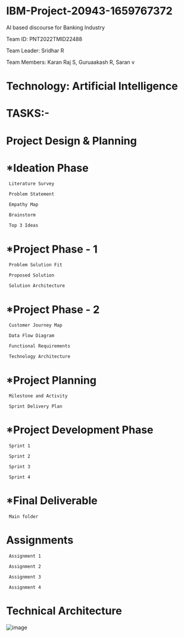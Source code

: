 


# IBM-Project-20943-1659767372
AI based discourse for Banking Industry

Team ID: PNT2022TMID22488

Team Leader: Sridhar R

Team Members: Karan Raj S, Guruaakash R, Saran v

# Technology: Artificial Intelligence



  # TASKS:-

   # Project Design & Planning
   # *Ideation Phase
   
     Literature Survey

     Problem Statement

     Empathy Map

     Brainstorm

     Top 3 Ideas

# *Project Phase - 1

     Problem Solution Fit

     Proposed Solution

     Solution Architecture
  
  # *Project Phase - 2
  
     Customer Journey Map
      
     Data Flow Diagram
    
     Functional Requirements
    
     Technology Architecture
    
   # *Project Planning
    
     Milestone and Activity
    
     Sprint Delivery Plan
  
  # *Project Development Phase
  
     Sprint 1
    
     Sprint 2
    
     Sprint 3
    
     Sprint 4
    
 # *Final Deliverable
 
     Main folder
     
 # Assignments
 
     Assignment 1
     
     Assignment 2
     
     Assignment 3
     
     Assignment 4
     
     
     
 # Technical Architecture    
     
  ![image](https://user-images.githubusercontent.com/113535480/202243871-7e402e73-ae1c-46aa-901e-681fe75ed561.png)
